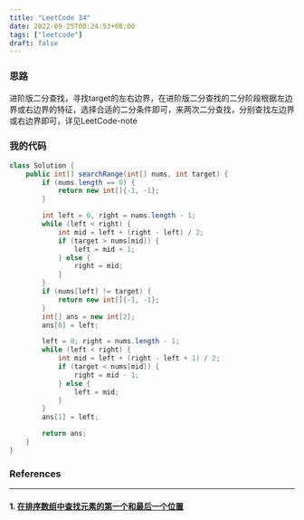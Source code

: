```yaml
---
title: "LeetCode 34"
date: 2022-09-25T00:24:53+08:00
tags: ["leetcode"]
draft: false
---
```


### 思路

进阶版二分查找，寻找target的左右边界，在进阶版二分查找的二分阶段根据左边界或右边界的特征，选择合适的二分条件即可，来两次二分查找，分别查找左边界或右边界即可，详见LeetCode-note

### 我的代码

```java
class Solution {
    public int[] searchRange(int[] nums, int target) {
        if (nums.length == 0) {
            return new int[]{-1, -1};
        }

        int left = 0, right = nums.length - 1;
        while (left < right) {
            int mid = left + (right - left) / 2;
            if (target > nums[mid]) {
                left = mid + 1;
            } else {
                right = mid;
            }
        }
        if (nums[left] != target) {
            return new int[]{-1, -1};
        }
        int[] ans = new int[2];
        ans[0] = left;

        left = 0; right = nums.length - 1;
        while (left < right) {
            int mid = left + (right - left + 1) / 2;
            if (target < nums[mid]) {
                right = mid - 1;
            } else {
                left = mid;
            }
        }
        ans[1] = left;

        return ans;
    }
}
```

### References

---

#### 1. [在排序数组中查找元素的第一个和最后一个位置](https://leetcode.cn/problems/find-first-and-last-position-of-element-in-sorted-array/)
